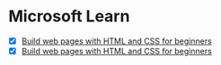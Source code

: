 # Microsoft Learn

- [x] [Build web pages with HTML and CSS for beginners](https://learn.microsoft.com/en-us/training/paths/build-web-pages-html-css-for-beginners/)
- [x] [Build web pages with HTML and CSS for beginners](https://learn.microsoft.com/en-us/training/paths/web-development-101/) 
